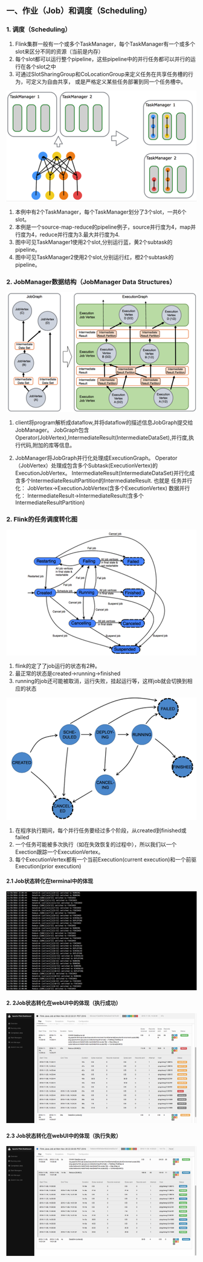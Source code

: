 
## 一、作业（Job）和调度（Scheduling）
### 1. 调度（Scheduling）

1. Flink集群一般有一个或多个TaskManager，每个TaskManager有一个或多个slot来区分不同的资源（当前是内存）
2. 每个slot都可以运行整个pipeline，这些pipeline中的并行任务都可以并行的运行在各个slot之中
3. 可通过SlotSharingGroup和CoLocationGroup来定义任务在共享任务槽的行为，可定义为自由共享，
  或是严格定义某些任务部署到同一个任务槽中。

![](https://raw.githubusercontent.com/runcoding/static/master/wiki/picSnip20161129_1.png ':size=600x300') 

1. 本例中有2个TaskManager，每个TaskManager划分了3个slot，一共6个slot。
2. 本例是一个source-map-reduce的pipeline例子，source并行度为4，map并行度为4，reduce并行度为3.最大并行度为4.
3. 图中可见TaskManager1使用2个slot,分别运行蓝，黄2个subtask的pipeline。
4. 图中可见TaskManager2使用2个slot,分别运行红，橙2个subtask的pipeline。

### 2. JobManager数据结构（JobManager Data Structures）
![](https://raw.githubusercontent.com/runcoding/static/master/wiki/picSnip20161129_2.png ':size=600x300') 

1. client将program解析成dataflow,并将dataflow的描述信息JobGraph提交给JobManager。
JobGraph包含Operator(JobVertex),IntermediateResult(IntermediateDataSet),并行度,执行代码,附加的库等信息。

2. JobManager将JobGraph并行化处理成ExecutionGraph。
Operator（JobVertex）处理成包含多个Subtask(ExecutionVertex)的ExecutionJobVertex。
IntermediateResult(IntermediateDataSet)并行化成含多个IntermediateResultPartition的IntermediateResult.
也就是
任务并行化： JobVertex->ExecutionJobVertex(含多个ExecutionVertex)
数据并行化： IntermediateResult->IntermediateResult(含多个IntermediateResultPartition)


### 2. Flink的任务调度转化图
![](https://raw.githubusercontent.com/runcoding/static/master/wiki/picSnip20161129_3.png ':size=600x300') 

1. flink的定了了job运行的状态有2种。
2. 最正常的状态是created->running->finished
3. running的job还可能被取消，运行失败，挂起运行等，这样job就会切换到相应的状态

![](https://raw.githubusercontent.com/runcoding/static/master/wiki/picSnip20161129_5.png ':size=500x300') 

1. 在程序执行期间，每个并行任务要经过多个阶段，从created到finished或failed
2. 一个任务可能被多次执行（如在失效恢复的过程中），所以我们以一个Exection跟踪一个ExecutionVertex。
3. 每个ExecutionVertex都有一个当前Execution(current execution)和一个前驱Execution(prior execution)

#### 2.1 Job状态转化在terminal中的体现
![](https://raw.githubusercontent.com/runcoding/static/master/wiki/picSnip20161129_9.png ':size=600x300') 
#### 2. 2Job状态转化在webUI中的体现（执行成功）
![](https://raw.githubusercontent.com/runcoding/static/master/wiki/picSnip20161129_19.png ':size=600x300') 
#### 2.3 Job状态转化在webUI中的体现（执行失败）
![](https://raw.githubusercontent.com/runcoding/static/master/wiki/picSnip20161129_16.png ':size=600x300') 
